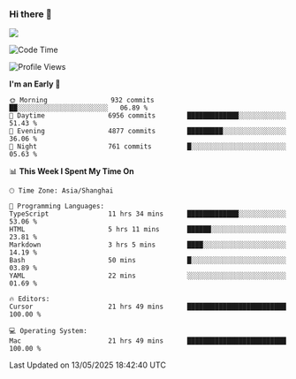 ### Hi there 👋

<!--
**JJAYCHEN1e/jjaychen1e** is a ✨ _special_ ✨ repository because its `README.md` (this file) appears on your GitHub profile.

Here are some ideas to get you started:

- 🔭 I’m currently working on ...
- 🌱 I’m currently learning ...
- 👯 I’m looking to collaborate on ...
- 🤔 I’m looking for help with ...
- 💬 Ask me about ...
- 📫 How to reach me: ...
- 😄 Pronouns: ...
- ⚡ Fun fact: ...
-->

[![](https://github-readme-stats.vercel.app/api?username=jjaychen1e&show_icons=true)](https://github.com/jjaychen1e/github-readme-stats?count_private=true)

<!--START_SECTION:waka-->
![Code Time](http://img.shields.io/badge/Code%20Time-1%2C991%20hrs%206%20mins-blue)

![Profile Views](http://img.shields.io/badge/Profile%20Views-0-blue)

**I'm an Early 🐤** 

```text
🌞 Morning                932 commits         ██░░░░░░░░░░░░░░░░░░░░░░░   06.89 % 
🌆 Daytime                6956 commits        █████████████░░░░░░░░░░░░   51.43 % 
🌃 Evening                4877 commits        █████████░░░░░░░░░░░░░░░░   36.06 % 
🌙 Night                  761 commits         █░░░░░░░░░░░░░░░░░░░░░░░░   05.63 % 
```


📊 **This Week I Spent My Time On** 

```text
🕑︎ Time Zone: Asia/Shanghai

💬 Programming Languages: 
TypeScript               11 hrs 34 mins      █████████████░░░░░░░░░░░░   53.06 % 
HTML                     5 hrs 11 mins       ██████░░░░░░░░░░░░░░░░░░░   23.81 % 
Markdown                 3 hrs 5 mins        ████░░░░░░░░░░░░░░░░░░░░░   14.19 % 
Bash                     50 mins             █░░░░░░░░░░░░░░░░░░░░░░░░   03.89 % 
YAML                     22 mins             ░░░░░░░░░░░░░░░░░░░░░░░░░   01.69 % 

🔥 Editors: 
Cursor                   21 hrs 49 mins      █████████████████████████   100.00 % 

💻 Operating System: 
Mac                      21 hrs 49 mins      █████████████████████████   100.00 % 
```


 Last Updated on 13/05/2025 18:42:40 UTC
<!--END_SECTION:waka-->
